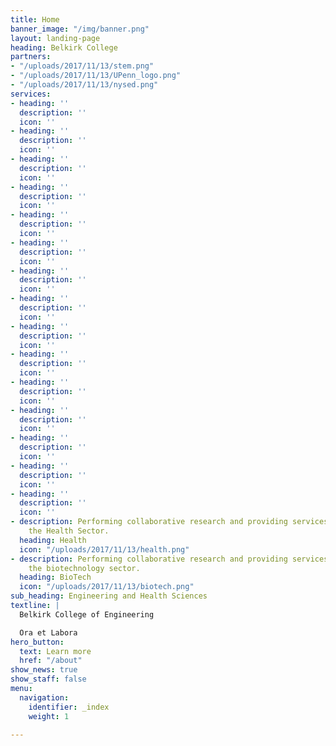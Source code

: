 ```yaml
---
title: Home
banner_image: "/img/banner.png"
layout: landing-page
heading: Belkirk College
partners:
- "/uploads/2017/11/13/stem.png"
- "/uploads/2017/11/13/UPenn_logo.png"
- "/uploads/2017/11/13/nysed.png"
services:
- heading: ''
  description: ''
  icon: ''
- heading: ''
  description: ''
  icon: ''
- heading: ''
  description: ''
  icon: ''
- heading: ''
  description: ''
  icon: ''
- heading: ''
  description: ''
  icon: ''
- heading: ''
  description: ''
  icon: ''
- heading: ''
  description: ''
  icon: ''
- heading: ''
  description: ''
  icon: ''
- heading: ''
  description: ''
  icon: ''
- heading: ''
  description: ''
  icon: ''
- heading: ''
  description: ''
  icon: ''
- heading: ''
  description: ''
  icon: ''
- heading: ''
  description: ''
  icon: ''
- heading: ''
  description: ''
  icon: ''
- heading: ''
  description: ''
  icon: ''
- description: Performing collaborative research and providing services to support
    the Health Sector.
  heading: Health
  icon: "/uploads/2017/11/13/health.png"
- description: Performing collaborative research and providing services to support
    the biotechnology sector.
  heading: BioTech
  icon: "/uploads/2017/11/13/biotech.png"
sub_heading: Engineering and Health Sciences
textline: |
  Belkirk College of Engineering

  Ora et Labora
hero_button:
  text: Learn more
  href: "/about"
show_news: true
show_staff: false
menu:
  navigation:
    identifier: _index
    weight: 1

---
```

